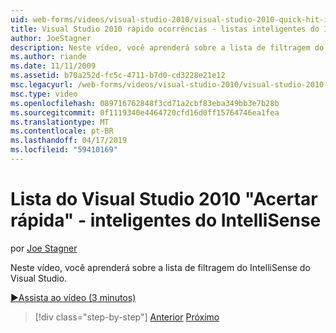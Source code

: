 ```yaml
---
uid: web-forms/videos/visual-studio-2010/visual-studio-2010-quick-hit-intellisense-smart-lists
title: Visual Studio 2010 rápido ocorrências - listas inteligentes do IntelliSense
author: JoeStagner
description: Neste vídeo, você aprenderá sobre a lista de filtragem do IntelliSense do Visual Studio.
ms.author: riande
ms.date: 11/11/2009
ms.assetid: b70a252d-fc5c-4711-b7d0-cd3228e21e12
msc.legacyurl: /web-forms/videos/visual-studio-2010/visual-studio-2010-quick-hit-intellisense-smart-lists
msc.type: video
ms.openlocfilehash: 089716762848f3cd71a2cbf83eba349bb3e7b28b
ms.sourcegitcommit: 0f1119340e4464720cfd16d0ff15764746ea1fea
ms.translationtype: MT
ms.contentlocale: pt-BR
ms.lasthandoff: 04/17/2019
ms.locfileid: "59410169"
---
```

# <a name="visual-studio-2010-quick-hit---intellisense-smart-lists"></a>Lista do Visual Studio 2010 "Acertar rápida" - inteligentes do IntelliSense

por [Joe Stagner](https://github.com/JoeStagner)

Neste vídeo, você aprenderá sobre a lista de filtragem do IntelliSense do Visual Studio.

[&#9654;Assista ao vídeo (3 minutos)](https://channel9.msdn.com/Blogs/ASP-NET-Site-Videos/visual-studio-2010-quick-hit-intellisense-smart-lists)

> [!div class="step-by-step"]
> [Anterior](visual-studio-2010-quick-hit-code-search-view-hierarchy.md)
> [Próximo](visual-studio-2010-quick-hit-multi-monitor-support.md)
